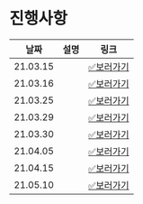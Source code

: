 # 진행사항

|날짜|설명|링크|
|------|---|---|
|21.03.15||[✅보러가기](https://github.com/happ-in/Tech_interview/blob/main/04.Java/phb/21.03.15.md)|
|21.03.16||[✅보러가기](https://github.com/happ-in/Tech_interview/blob/main/04.Java/phb/21.03.16.md)|
|21.03.25||[✅보러가기](https://github.com/happ-in/Tech_interview/blob/main/04.Java/phb/21.03.25.md)|
|21.03.29||[✅보러가기](https://github.com/happ-in/Tech_interview/blob/main/04.Java/phb/21.03.29.md)|
|21.03.30||[✅보러가기](https://github.com/happ-in/Tech_interview/blob/main/04.Java/phb/21.03.30.md)|
|21.04.05||[✅보러가기](https://github.com/happ-in/Tech_interview/blob/main/04.Java/phb/21.04.05.md)|
|21.04.15||[✅보러가기](https://github.com/happ-in/Tech_interview/blob/main/04.Java/phb/21.04.15.md)|
|21.05.10||[✅보러가기](https://github.com/happ-in/Tech_interview/blob/main/04.Java/phb/21.05.10.md)|
